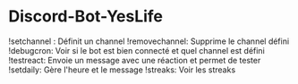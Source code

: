 # Discord-Bot-YesLife

!setchannel : Définit un channel
!removechannel: Supprime le channel défini
!debugcron: Voir si le bot est bien connecté et quel channel est défini
!testreact: Envoie un message avec une réaction et permet de tester
!setdaily: Gère l'heure et le message
!streaks: Voir les streaks
